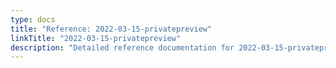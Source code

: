 ```yaml
---
type: docs
title: "Reference: 2022-03-15-privatepreview"
linkTitle: "2022-03-15-privatepreview"
description: "Detailed reference documentation for 2022-03-15-privatepreview"
---
```


